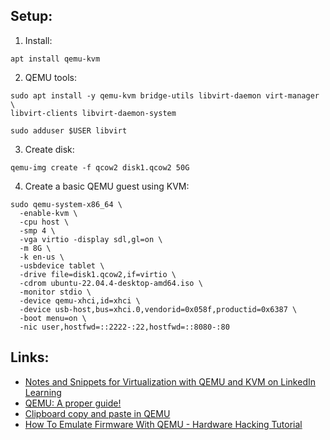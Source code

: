 ## Setup:
1.  Install:
  ```
  apt install qemu-kvm
  ```
2.  QEMU tools:
  ```
  sudo apt install -y qemu-kvm bridge-utils libvirt-daemon virt-manager \
  libvirt-clients libvirt-daemon-system
  ```
  ```
  sudo adduser $USER libvirt
  ```
3.  Create disk:
  ```
  qemu-img create -f qcow2 disk1.qcow2 50G
  ```
4.  Create a basic QEMU guest using KVM:
  ```
  sudo qemu-system-x86_64 \
    -enable-kvm \
    -cpu host \
    -smp 4 \
    -vga virtio -display sdl,gl=on \
    -m 8G \
    -k en-us \
    -usbdevice tablet \
    -drive file=disk1.qcow2,if=virtio \
    -cdrom ubuntu-22.04.4-desktop-amd64.iso \
    -monitor stdio \
    -device qemu-xhci,id=xhci \
    -device usb-host,bus=xhci.0,vendorid=0x058f,productid=0x6387 \
    -boot menu=on \
    -nic user,hostfwd=::2222-:22,hostfwd=::8080-:80
  ```


## Links:
* [Notes and Snippets for Virtualization with QEMU and KVM on LinkedIn Learning](https://github.com/LinkedInLearning/virtualization-with-kvm-and-qemu-2487226/blob/main/Notes.md)
* [QEMU: A proper guide!](https://www.youtube.com/watch?v=AAfFewePE7c&t=488s)
* [Clipboard copy and paste in QEMU](https://www.youtube.com/watch?v=DcgF7-OHRTo)
* [How To Emulate Firmware With QEMU - Hardware Hacking Tutorial](https://www.youtube.com/watch?v=3yP3QOT-h98)
